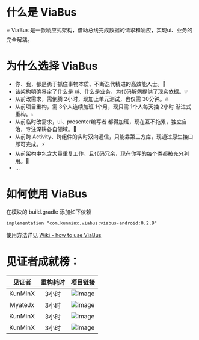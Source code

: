 # 什么是 ViaBus
⭐ ViaBus 是一款响应式架构，借助总线完成数据的请求和响应，实现ui、业务的完全解耦。


# 为什么选择 ViaBus
- 你、我，都是勇于抓住事物本质、不断迭代精进的高效能人士。🌱
- 该架构明确界定了什么是 ui、什么是业务，为代码解耦提供了现实依据。💡
- 从前改需求，需倒腾 2小时，现加上单元测试，也仅需 30分钟。🔥
- 从前项目重构，需 3个人连续加班 1个月，现只需 1个人每天抽 2小时 渐进式重构。💧
- 从前临时改需求，ui、presenter编写者 都得加班，现在互不拖累，独立自治，专注深耕各自领域。🌲
- 从前跨 Activity、跨组件的实时双向通信，只能靠第三方库，现通过原生接口即可完成。⚡
- 从前架构中包含大量重复工作，且代码冗余，现在你写的每个类都被充分利用。💪
- ...


# 如何使用 ViaBus
在模块的 build.gradle 添加如下依赖
```
implementation "com.kunminx.viabus:viabus-android:0.2.9"
```
使用方法详见 [Wiki - how to use ViaBus](https://github.com/KunMinX/android-viabus-architecture/wiki/How-to-use-ViaBus)


# 见证者成就榜：

|见证者|重构耗时|项目链接|
|:--:|:--:|:--:|
|KunMinX|3小时|![image]()|
|MyateJx|3小时|![image]()|
|KunMinX|3小时|![image]()|
|KunMinX|3小时|![image]()|

